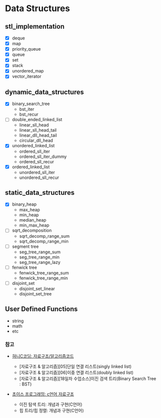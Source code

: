 # Data Structures

## stl_implementation

- [x] deque
- [x] map
- [x] priority_queue
- [x] queue
- [x] set
- [x] stack
- [x] unordered_map
- [x] vector_iterator

## dynamic_data_structures

- [x] binary_search_tree
  - bst_iter
  - bst_recur
- [ ] double_ended_linked_list
  - linear_sll_head
  - linear_sll_head_tail
  - linear_dll_head_tail
  - circular_dll_head
- [x] unordered_linked_list
  - ordered_sll_iter
  - ordered_sll_iter_dummy
  - ordered_sll_recur
- [x] ordered_linked_list
  - unordered_sll_iter
  - unordered_sll_recur

## static_data_structures

- [x] binary_heap
  - max_heap
  - min_heap
  - median_heap
  - min_max_heap
- [ ] sqrt_decomposition
  - sqrt_decomp_range_sum
  - sqrt_decomp_range_min
- [ ] segment tree
  - seg_tree_range_sum
  - seg_tree_range_min
  - seg_tree_range_lazy
- [ ] fenwick tree
  - fenwick_tree_range_sum
  - fenwick_tree_range_min
- [ ] disjoint_set
  - disjoint_set_linear
  - disjoint_set_tree

## User Defined Functions

- string
- math
- etc

### 참고

- [혀니C코딩: 자료구조/알고리즘코드](https://cafe.naver.com/honeyc)
  - [자료구조 & 알고리즘][05]단일 연결 리스트(singly linked list)
  - [자료구조 & 알고리즘][06]이중 연결 리스트(doubly linked list)
  - [자료구조 & 알고리즘][18일차 수업소스]이진 검색 트리(Binary Search Tree : BST)

- [초이스 프로그래밍: c언어 자료구조](https://youtube.com/playlist?list=PLjq20pMYInLLWi5JBplcRZ6Z8_X5d3Tvb&si=LadRQqbsRtM-zx-g)
  - 이진 탐색 트리: 개념과 구현(C언어)
  - 힙 트리/힙 정렬: 개념과 구현(C언어)
